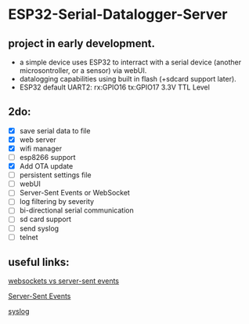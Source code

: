 # ESP32-Serial-Datalogger-Server
## project in early development. 
 - a simple device uses ESP32 to interract with a serial device (another microsontroller, or a sensor) via webUI.
 - datalogging capabilities using built in flash (+sdcard support later).
 - ESP32 default UART2:    rx:GPIO16   tx:GPIO17   3.3V TTL Level

## 2do:
- [x] save serial data to file
- [x] web server
- [x] wifi manager
- [ ] esp8266 support
- [x] Add OTA update
- [ ] persistent settings file
- [ ] webUI
- [ ] Server-Sent Events or WebSocket
- [ ] log filtering by severity
- [ ] bi-directional serial communication
- [ ] sd card support
- [ ] send syslog
- [ ] telnet

## useful links:
[websockets vs server-sent events](https://stackoverflow.com/questions/5195452/websockets-vs-server-sent-events-eventsource)

[Server-Sent Events](https://github.com/me-no-dev/ESPAsyncWebServer#async-event-source-plugin)

[syslog](https://github.com/arcao/Syslog)
